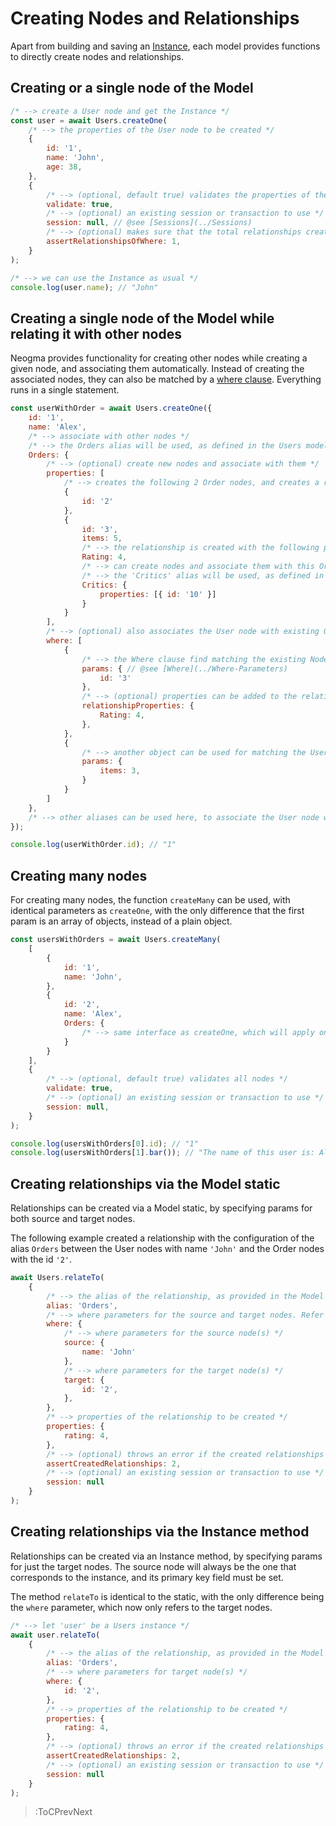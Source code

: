 # Creating Nodes and Relationships

Apart from building and saving an [Instance](./Instances), each model provides functions to directly create nodes and relationships.

## Creating or a single node of the Model
```js
/* --> create a User node and get the Instance */
const user = await Users.createOne(
    /* --> the properties of the User node to be created */
    {
        id: '1',
        name: 'John',
        age: 38,
    },
    {
        /* --> (optional, default true) validates the properties of the node */
        validate: true,
        /* --> (optional) an existing session or transaction to use */
        session: null, // @see [Sessions](../Sessions)        
        /* --> (optional) makes sure that the total relationships created by "where" parameters equal to 1. See below for examples. */
        assertRelationshipsOfWhere: 1,
    }
);

/* --> we can use the Instance as usual */
console.log(user.name); // "John"
```

## Creating a single node of the Model while relating it with other nodes
Neogma provides functionality for creating other nodes while creating a given node, and associating them automatically. Instead of creating the associated nodes, they can also be matched by a [where clause](../Where-Parameters). Everything runs in a single statement.
```js
const userWithOrder = await Users.createOne({
    id: '1',
    name: 'Alex',
    /* --> associate with other nodes */
    /* --> the Orders alias will be used, as defined in the Users model */
    Orders: {
        /* --> (optional) create new nodes and associate with them */
        properties: [
            /* --> creates the following 2 Order nodes, and creates a relationship with each one of them using the configuration of the Orders alias  */
            {
                id: '2'
            },
            {
                id: '3',
                items: 5,
                /* --> the relationship is created with the following property. It uses the alias (Rating) as defined in the Model. The actual property property will be that in the Model relationships definition */
                Rating: 4,
                /* --> can create nodes and associate them with this Order node. The alias and configuration is that of the Orders model. This can be nested indefinitely */
                /* --> the 'Critics' alias will be used, as defined in the 'Orders' model */
                Critics: {
                    properties: [{ id: '10' }]
                }
            }
        ],
        /* --> (optional) also associates the User node with existing Order nodes */
        where: [
            {
                /* --> the Where clause find matching the existing Nodes */
                params: { // @see [Where](../Where-Parameters)
                    id: '3'
                },
                /* --> (optional) properties can be added to the relationship created by matching the User node with the existing Order nodes */
                relationshipProperties: {
                    Rating: 4,
                },
            },
            {
                /* --> another object can be used for matching the User node with the Order nodes of this where independently */
                params: {
                    items: 3,
                }
            }
        ]
    },
    /* --> other aliases can be used here, to associate the User node with those of other Models */
});

console.log(userWithOrder.id); // "1"
```

## Creating many nodes
For creating many nodes, the function `createMany` can be used, with identical parameters as `createOne`, with the only difference that the first param is an array of objects, instead of a plain object.
```js
const usersWithOrders = await Users.createMany(
    [
        {
            id: '1',
            name: 'John',
        },
        {
            id: '2',
            name: 'Alex',
            Orders: {
                /* --> same interface as createOne, which will apply only to this node */
            }
        }
    ],
    {
        /* --> (optional, default true) validates all nodes */
        validate: true,
        /* --> (optional) an existing session or transaction to use */
        session: null,
    }
);

console.log(usersWithOrders[0].id); // "1"
console.log(usersWithOrders[1].bar()); // "The name of this user is: Alex"
```

## Creating relationships via the Model static
Relationships can be created via a Model static, by specifying params for both source and target nodes.

The following example created a relationship with the configuration of the alias `Orders` between the User nodes with name `'John'` and the Order nodes with the id `'2'`.

```js
await Users.relateTo(
    {
        /* --> the alias of the relationship, as provided in the Model definition */
        alias: 'Orders',
        /* --> where parameters for the source and target nodes. Refer to the Where section for more information */
        where: {
            /* --> where parameters for the source node(s) */
            source: {
                name: 'John'
            },
            /* --> where parameters for the target node(s) */
            target: {
                id: '2',
            },
        },
        /* --> properties of the relationship to be created */
        properties: {
            rating: 4,
        },
        /* --> (optional) throws an error if the created relationships are not equal to this number */
        assertCreatedRelationships: 2,
        /* --> (optional) an existing session or transaction to use */
        session: null
    }
);
```

## Creating relationships via the Instance method
Relationships can be created via an Instance method, by specifying params for just the target nodes. The source node will always be the one that corresponds to the instance, and its primary key field must be set.

The method `relateTo` is identical to the static, with the only difference being the `where` parameter, which now only refers to the target nodes.

```js
/* --> let 'user' be a Users instance */
await user.relateTo(
    {
        /* --> the alias of the relationship, as provided in the Model definition */
        alias: 'Orders',
        /* --> where parameters for target node(s) */
        where: {
            id: '2',
        },
        /* --> properties of the relationship to be created */
        properties: {
            rating: 4,
        },
        /* --> (optional) throws an error if the created relationships are not equal to this number */
        assertCreatedRelationships: 2,
        /* --> (optional) an existing session or transaction to use */
        session: null
    }
);
```

> :ToCPrevNext